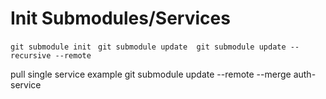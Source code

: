 # Init Submodules/Services 
`git submodule init `
`git submodule update 
git submodule update --recursive --remote` 

pull single service example git submodule update --remote --merge auth-service 
